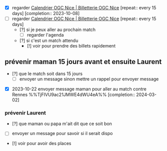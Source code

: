 - [x] regarder [Calendrier OGC Nice | Billetterie OGC Nice](https://billetterie.ogcnice.com/fr/match/calendrier)  [repeat:: every 15 days]  [completion:: 2023-10-08]
- [ ] regarder [Calendrier OGC Nice | Billetterie OGC Nice](https://billetterie.ogcnice.com/fr/match/calendrier)  [repeat:: every 15 days]
	- [?] si je peux aller au prochain match
		- [ ] regarder l'agenda
	- [?] si c'est un match attendu 
		- [!] voir pour prendre des billets rapidement
## prévenir maman 15 jours avant et ensuite Laurent
- [?] que le match soit dans 15 jours
	- [ ] envoyer un message sinon mettre un rappel pour envoyer message
- [X] 2023-10-22 envoyer message maman pour aller au match contre Rennes  %%TjFIVU9ac21JMWE4dWU4eA%%  [completion:: 2024-03-02]

### prévenir Laurent 
- [?] que maman ou papa m'ait dit que ce soit bon
- [ ] envoyer un message pour savoir si il serait dispo
- [!] voir pour avoir des places